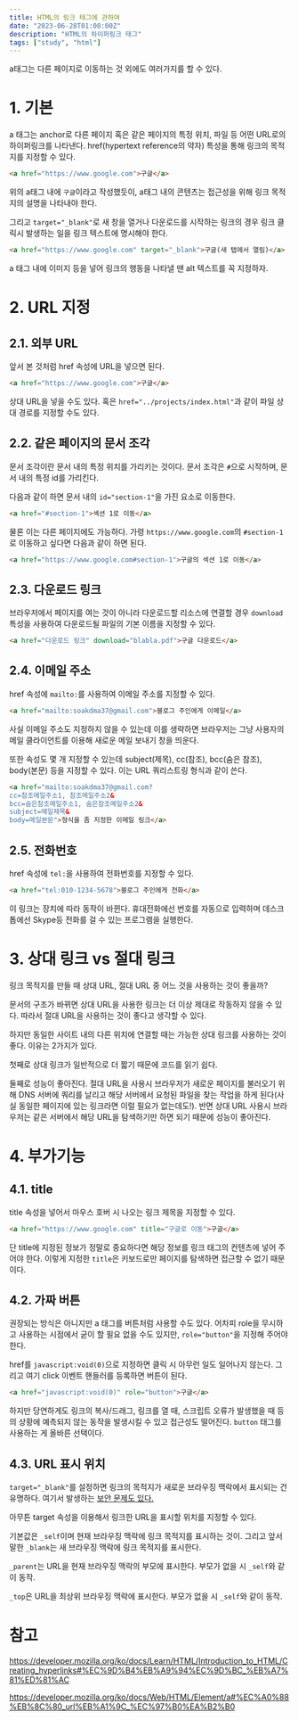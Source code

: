 ```yaml
---
title: HTML의 링크 태그에 관하여
date: "2023-06-28T01:00:00Z"
description: "HTML의 하이퍼링크 태그"
tags: ["study", "html"]
---
```


a태그는 다른 페이지로 이동하는 것 외에도 여러가지를 할 수 있다.

# 1. 기본

a 태그는 anchor로 다른 페이지 혹은 같은 페이지의 특정 위치, 파일 등 어떤 URL로의 하이퍼링크를 나타낸다. href(hypertext reference의 약자) 특성을 통해 링크의 목적지를 지정할 수 있다.

```html
<a href="https://www.google.com">구글</a>
```

위의 a태그 내에 `구글`이라고 작성했듯이, a태그 내의 콘텐츠는 접근성을 위해 링크 목적지의 설명을 나타내야 한다. 

그리고 `target="_blank"`로 새 창을 열거나 다운로드를 시작하는 링크의 경우 링크 클릭시 발생하는 일을 링크 텍스트에 명시해야 한다.

```html
<a href="https://www.google.com" target="_blank">구글(새 탭에서 열림)</a>
```

a 태그 내에 이미지 등을 넣어 링크의 행동을 나타낼 땐 alt 텍스트를 꼭 지정하자.

# 2. URL 지정

## 2.1. 외부 URL

앞서 본 것처럼 href 속성에 URL을 넣으면 된다.

```html
<a href="https://www.google.com">구글</a>
```

상대 URL을 넣을 수도 있다. 혹은 `href="../projects/index.html"`과 같이 파일 상대 경로를 지정할 수도 있다.

## 2.2. 같은 페이지의 문서 조각

문서 조각이란 문서 내의 특정 위치를 가리키는 것이다. 문서 조각은 `#`으로 시작하며, 문서 내의 특정 id를 가리킨다.

다음과 같이 하면 문서 내의 `id="section-1"`을 가진 요소로 이동한다.

```html
<a href="#section-1">섹션 1로 이동</a>
```

물론 이는 다른 페이지에도 가능하다. 가령 `https://www.google.com`의 `#section-1`로 이동하고 싶다면 다음과 같이 하면 된다.

```html
<a href="https://www.google.com#section-1">구글의 섹션 1로 이동</a>
```

## 2.3. 다운로드 링크

브라우저에서 페이지를 여는 것이 아니라 다운로드할 리소스에 연결할 경우 `download` 특성을 사용하여 다운로드될 파일의 기본 이름을 지정할 수 있다.

```html
<a href="다운로드 링크" download="blabla.pdf">구글 다운로드</a>
```

## 2.4. 이메일 주소

href 속성에 `mailto:`를 사용하여 이메일 주소를 지정할 수 있다.

```html
<a href="mailto:soakdma37@gmail.com">블로그 주인에게 이메일</a>
```

사실 이메일 주소도 지정하지 않을 수 있는데 이를 생략하면 브라우저는 그냥 사용자의 메일 클라이언트를 이용해 새로운 메일 보내기 창을 띄운다.

또한 속성도 몇 개 지정할 수 있는데 subject(제목), cc(참조), bcc(숨은 참조), body(본문) 등을 지정할 수 있다. 이는 URL 쿼리스트링 형식과 같이 쓴다.

```html
<a href="mailto:soakdma37@gmail.com?
cc=참조메일주소1, 참조메일주소2&
bcc=숨은참조메일주소1, 숨은참조메일주소2&
subject=메일제목&
body=메일본문">형식을 좀 지정한 이메일 링크</a>
```

## 2.5. 전화번호

href 속성에 `tel:`을 사용하여 전화번호를 지정할 수 있다.

```html
<a href="tel:010-1234-5678">블로그 주인에게 전화</a>
```

이 링크는 장치에 따라 동작이 바뀐다. 휴대전화에선 번호를 자동으로 입력하며 데스크톱에선 Skype등 전화를 걸 수 있는 프로그램을 실행한다.


# 3. 상대 링크 vs 절대 링크

링크 목적지를 만들 때 상대 URL, 절대 URL 중 어느 것을 사용하는 것이 좋을까? 

문서의 구조가 바뀌면 상대 URL을 사용한 링크는 더 이상 제대로 작동하지 않을 수 있다. 따라서 절대 URL을 사용하는 것이 좋다고 생각할 수 있다.

하지만 동일한 사이트 내의 다른 위치에 연결할 때는 가능한 상대 링크를 사용하는 것이 좋다. 이유는 2가지가 있다.

첫째로 상대 링크가 일반적으로 더 짧기 때문에 코드를 읽기 쉽다.

둘째로 성능이 좋아진다. 절대 URL을 사용시 브라우저가 새로운 페이지를 불러오기 위해 DNS 서버에 쿼리를 날리고 해당 서버에서 요청된 파일을 찾는 작업을 하게 된다(사실 동일한 페이지에 있는 링크라면 이럴 필요가 없는데도!). 반면 상대 URL 사용시 브라우저는 같은 서버에서 해당 URL을 탐색하기만 하면 되기 때문에 성능이 좋아진다.

# 4. 부가기능

## 4.1. title

title 속성을 넣어서 마우스 호버 시 나오는 링크 제목을 지정할 수 있다.

```html
<a href="https://www.google.com" title="구글로 이동">구글</a>
```

단 title에 지정된 정보가 정말로 중요하다면 해당 정보를 링크 태그의 컨텐츠에 넣어 주어야 한다. 이렇게 지정한 `title`은 키보드로만 페이지를 탐색하면 접근할 수 없기 때문이다.

## 4.2. 가짜 버튼

권장되는 방식은 아니지만 a 태그를 버튼처럼 사용할 수도 있다. 어차피 role을 무시하고 사용하는 시점에서 굳이 할 필요 없을 수도 있지만, `role="button"`을 지정해 주어야 한다.

href를 `javascript:void(0)`으로 지정하면 클릭 시 아무런 일도 일어나지 않는다. 그리고 여기 click 이벤트 핸들러를 등록하면 버튼이 된다.

```html
<a href="javascript:void(0)" role="button">구글</a>
```

하지만 당연하게도 링크의 복사/드래그, 링크를 열 때, 스크립트 오류가 발생했을 때 등의 상황에 예측되지 않는 동작을 발생시킬 수 있고 접근성도 떨어진다. `button` 태그를 사용하는 게 올바른 선택이다.

## 4.3. URL 표시 위치

`target="_blank"`를 설정하면 링크의 목적지가 새로운 브라우징 맥락에서 표시되는 건 유명하다. 여기서 발생하는 [보안 문제도 있다.](https://witch.work/posts/misc/security-of-link-tag)

아무튼 target 속성을 이용해서 링크한 URL을 표시할 위치를 지정할 수 있다.

기본값은 `_self`이며 현재 브라우징 맥락에 링크 목적지를 표시하는 것이. 그리고 앞서 말한 `_blank`는 새 브라우징 맥락에 링크 목적지를 표시한다.

`_parent`는 URL을 현재 브라우징 맥락의 부모에 표시한다. 부모가 없을 시 `_self`와 같이 동작.

`_top`은 URL을 최상위 브라우징 맥락에 표시한다. 부모가 없을 시 `_self`와 같이 동작.

# 참고

https://developer.mozilla.org/ko/docs/Learn/HTML/Introduction_to_HTML/Creating_hyperlinks#%EC%9D%B4%EB%A9%94%EC%9D%BC_%EB%A7%81%ED%81%AC

https://developer.mozilla.org/ko/docs/Web/HTML/Element/a#%EC%A0%88%EB%8C%80_url%EB%A1%9C_%EC%97%B0%EA%B2%B0